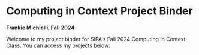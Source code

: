 # Computing in Context Project Binder
__Frankie Michielli, Fall 2024__

Welcome to my project binder for SIPA's Fall 2024 Computing in Context Class.
You can access my projects below: 

```{tableofcontents}
```

